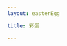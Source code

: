 ```yaml
---
layout: easterEgg

title: 彩蛋

---
```


<easterEgg></easterEgg>

<script setup>
    import easterEgg from '../../components/easterEgg/easterEgg.vue'
</script>
